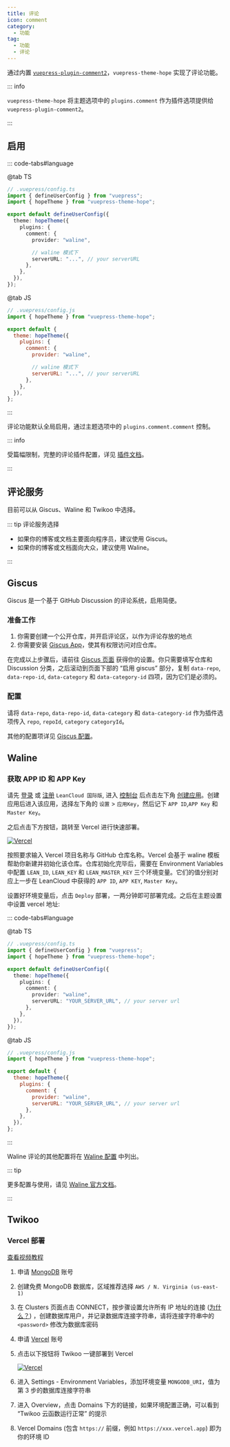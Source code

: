 ```yaml
---
title: 评论
icon: comment
category:
  - 功能
tag:
  - 功能
  - 评论
---
```


通过内置 [`vuepress-plugin-comment2`][comment2]，`vuepress-theme-hope` 实现了评论功能。

::: info

`vuepress-theme-hope` 将主题选项中的 `plugins.comment` 作为插件选项提供给 `vuepress-plugin-comment2`。

:::

<!-- more -->

## 启用 <Badge text="支持页面配置" />

::: code-tabs#language

@tab TS

```ts {9,12}
// .vuepress/config.ts
import { defineUserConfig } from "vuepress";
import { hopeTheme } from "vuepress-theme-hope";

export default defineUserConfig({
  theme: hopeTheme({
    plugins: {
      comment: {
        provider: "waline",

        // waline 模式下
        serverURL: "...", // your serverURL
      },
    },
  }),
});
```

@tab JS

```js {8,11}
// .vuepress/config.js
import { hopeTheme } from "vuepress-theme-hope";

export default {
  theme: hopeTheme({
    plugins: {
      comment: {
        provider: "waline",

        // waline 模式下
        serverURL: "...", // your serverURL
      },
    },
  }),
};
```

:::

评论功能默认全局启用，通过主题选项中的 `plugins.comment.comment` 控制。

::: info

受篇幅限制，完整的评论插件配置，详见 [插件文档][comment2]。

:::

## 评论服务

目前可以从 Giscus、Waline 和 Twikoo 中选择。

::: tip 评论服务选择

- 如果你的博客或文档主要面向程序员，建议使用 Giscus。
- 如果你的博客或文档面向大众，建议使用 Waline。

:::

## Giscus

Giscus 是一个基于 GitHub Discussion 的评论系统，启用简便。

<!-- more -->

### 准备工作

1. 你需要创建一个公开仓库，并开启评论区，以作为评论存放的地点
1. 你需要安装 [Giscus App](https://github.com/apps/giscus)，使其有权限访问对应仓库。

在完成以上步骤后，请前往 [Giscus 页面](https://giscus.app/zh-CN) 获得你的设置。你只需要填写仓库和 Discussion 分类，之后滚动到页面下部的 “启用 giscus” 部分，复制 `data-repo`, `data-repo-id`, `data-category` 和 `data-category-id` 四项，因为它们是必须的。

### 配置

请将 `data-repo`, `data-repo-id`, `data-category` 和 `data-category-id` 作为插件选项传入 `repo`, `repoId`, `category` `categoryId`。

其他的配置项详见 [Giscus 配置][comment2-giscus-config]。

## Waline

### 获取 APP ID 和 APP Key

请先 [登录](https://console.leancloud.app/login) 或 [注册](https://console.leancloud.app/register) `LeanCloud 国际版`, 进入 [控制台](https://console.leancloud.app/applist.html#/apps) 后点击左下角 [创建应用](https://console.leancloud.app/applist.html#/newapp)。创建应用后进入该应用，选择左下角的 `设置` > `应用Key`，然后记下 `APP ID`,`APP Key` 和 `Master Key`。

之后点击下方按钮，跳转至 Vercel 进行快速部署。

[![Vercel](https://vercel.com/button)](https://vercel.com/import/project?template=https://github.com/lizheming/waline/tree/master/example)

按照要求输入 Vercel 项目名称与 GitHub 仓库名称。Vercel 会基于 waline 模板帮助你新建并初始化该仓库。仓库初始化完毕后，需要在 Environment Variables 中配置 `LEAN_ID`, `LEAN_KEY` 和 `LEAN_MASTER_KEY` 三个环境变量。它们的值分别对应上一步在 LeanCloud 中获得的 `APP ID`, `APP KEY`, `Master Key`。

设置好环境变量后，点击 `Deploy` 部署，一两分钟即可部署完成。之后在主题设置中设置 vercel 地址:

::: code-tabs#language

@tab TS

```ts
// .vuepress/config.ts
import { defineUserConfig } from "vuepress";
import { hopeTheme } from "vuepress-theme-hope";

export default defineUserConfig({
  theme: hopeTheme({
    plugins: {
      comment: {
        provider: "waline",
        serverURL: "YOUR_SERVER_URL", // your server url
      },
    },
  }),
});
```

@tab JS

```js
// .vuepress/config.js
import { hopeTheme } from "vuepress-theme-hope";

export default {
  theme: hopeTheme({
    plugins: {
      comment: {
        provider: "waline",
        serverURL: "YOUR_SERVER_URL", // your server url
      },
    },
  }),
};
```

:::

Waline 评论的其他配置将在 [Waline 配置][comment2-waline-config] 中列出。

::: tip

更多配置与使用，请见 [Waline 官方文档](https://waline.js.org)。

:::

## Twikoo

### Vercel 部署

[查看视频教程](https://www.bilibili.com/video/BV1Fh411e7ZH)

1. 申请 [MongoDB](https://www.mongodb.com/cloud/atlas/register) 账号
1. 创建免费 MongoDB 数据库，区域推荐选择 `AWS / N. Virginia (us-east-1)`
1. 在 Clusters 页面点击 CONNECT，按步骤设置允许所有 IP 地址的连接 ([为什么？](https://vercel.com/support/articles/how-to-allowlist-deployment-ip-address)) ，创建数据库用户，并记录数据库连接字符串，请将连接字符串中的 `<password>` 修改为数据库密码
1. 申请 [Vercel](https://vercel.com/signup) 账号
1. 点击以下按钮将 Twikoo 一键部署到 Vercel

   [![Vercel](https://vercel.com/button)](https://vercel.com/import/project?template=https://github.com/imaegoo/twikoo/tree/dev/src/vercel-min)

1. 进入 Settings - Environment Variables，添加环境变量 `MONGODB_URI`，值为第 3 步的数据库连接字符串
1. 进入 Overview，点击 Domains 下方的链接，如果环境配置正确，可以看到 “Twikoo 云函数运行正常” 的提示
1. Vercel Domains (包含 `https://` 前缀，例如 `https://xxx.vercel.app`) 即为你的环境 ID

[comment2]: https://vuepress-theme-hope.github.io/v2/comment/zh/
[comment2-giscus-config]: https://vuepress-theme-hope.github.io/v2/comment/zh/config/giscus.html
[comment2-waline-config]: https://vuepress-theme-hope.github.io/v2/comment/zh/config/waline.html
